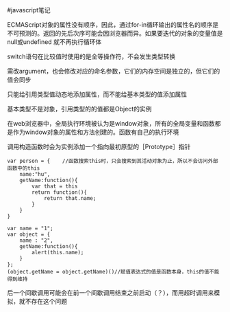 #javascript笔记

ECMAScript对象的属性没有顺序，因此，通过for-in循环输出的属性名的顺序是不可预测的。返回的先后次序可能会因浏览器而异。如果要迭代的对象的变量值是null或undefined 就不再执行循环体

switch语句在比较值时使用的是全等操作符，不会发生类型转换

需改argument，也会修改对应的命名参数，它们的内存空间是独立的，但它们的值会同步

只能给引用类型值动态地添加属性，而不能给基本类型的值添加属性

基本类型不是对象，引用类型的的值都是Object的实例

在web浏览器中，全局执行环境被认为是window对象，所有的全局变量和函数都是作为window对象的属性和方法创建的。函数有自己的执行环境

调用构造函数时会为实例添加一个指向最初原型的［Prototype］指针

	var person = {    //函数搜索this时，只会搜索到其活动对象为止，所以不会访问外部函数中的this
    	name:"hu",
    	getName:function(){
        	var that = this
        	return function(){
            	return that.name;
        	}
    	}
	}

	var name = "1";
	var object = {
    	name : "2",
    	getName:function(){
        	alert(this.name);
    	}
	};
	(object.getName = object.getName)()//赋值表达式的值是函数本身，this的值不能得到维持

后一个间歇调用可能会在前一个间歇调用结束之前启动（？），而用超时调用来模拟，就不存在这个问题